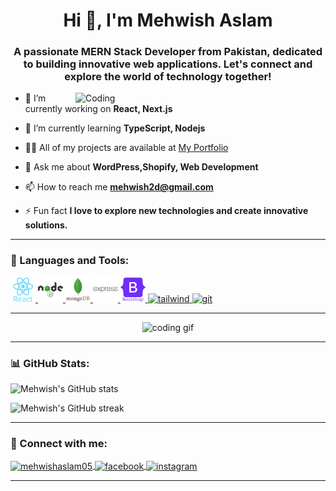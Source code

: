 <h1 align="center">Hi 👋, I'm Mehwish Aslam</h1>
<h3 align="center">A passionate MERN Stack Developer from Pakistan, dedicated to building innovative web applications. Let's connect and explore the world of technology together!</h3>

<img align="right" alt="Coding" width="400" src="https://i.gifer.com/JXA0.gif">

- 🔭 I’m currently working on **React, Next.js**

- 🌱 I’m currently learning **TypeScript, Nodejs**

- 👨‍💻 All of my projects are available at [My Portfolio](https://github.com/MehwishAslam07?tab=repositories)

- 💬 Ask me about **WordPress,Shopify, Web Development**

- 📫 How to reach me **mehwish2d@gmail.com**

- ⚡ Fun fact **I love to explore new technologies and create innovative solutions.**

---

<h3 align="left">🚀 Languages and Tools:</h3>
<p align="left">
  <a href="https://reactjs.org/" target="_blank" rel="noreferrer"> 
    <img src="https://raw.githubusercontent.com/devicons/devicon/master/icons/react/react-original-wordmark.svg" alt="react" width="40" height="40"/> 
  </a>
  <a href="https://nodejs.org" target="_blank" rel="noreferrer"> 
    <img src="https://raw.githubusercontent.com/devicons/devicon/master/icons/nodejs/nodejs-original-wordmark.svg" alt="nodejs" width="40" height="40"/> 
  </a>
  <a href="https://www.mongodb.com/" target="_blank" rel="noreferrer"> 
    <img src="https://raw.githubusercontent.com/devicons/devicon/master/icons/mongodb/mongodb-original-wordmark.svg" alt="mongodb" width="40" height="40"/> 
  </a>
  <a href="https://expressjs.com/" target="_blank" rel="noreferrer"> 
    <img src="https://raw.githubusercontent.com/devicons/devicon/master/icons/express/express-original-wordmark.svg" alt="express" width="40" height="40"/>
  </a>
  <a href="https://getbootstrap.com" target="_blank" rel="noreferrer"> 
    <img src="https://raw.githubusercontent.com/devicons/devicon/master/icons/bootstrap/bootstrap-plain-wordmark.svg" alt="bootstrap" width="40" height="40"/> 
  </a>
  <a href="https://tailwindcss.com/" target="_blank" rel="noreferrer">
    <img src="https://www.vectorlogo.zone/logos/tailwindcss/tailwindcss-icon.svg" alt="tailwind" width="40" height="40"/>
  </a>
  <a href="https://git-scm.com/" target="_blank" rel="noreferrer"> 
    <img src="https://www.vectorlogo.zone/logos/git-scm/git-scm-icon.svg" alt="git" width="40" height="40"/>
  </a>
</p>

---

<p align="center">
  <img src="https://media.giphy.com/media/26tn33aiTi1jkl6H6/giphy.gif" alt="coding gif" width="400"/>
</p>

---

<h3 align="left">📊 GitHub Stats:</h3>
<p align="left">
  <img src="https://github-readme-stats.vercel.app/api?username=MehwishAslam07&show_icons=true&theme=radical" alt="Mehwish's GitHub stats" />
</p>
<p align="left">
  <img src="https://github-readme-streak-stats.herokuapp.com/?user=MehwishAslam07&theme=radical" alt="Mehwish's GitHub streak" />
</p>

---

<h3 align="left">💬 Connect with me:</h3>
<p align="left">
  <a href="https://linkedin.com/in/mehwishaslam05" target="blank">
    <img align="center" src="https://raw.githubusercontent.com/rahuldkjain/github-profile-readme-generator/master/src/images/icons/Social/linked-in-alt.svg" alt="mehwishaslam05" height="30" width="40" />
  </a>
  <a href="https://facebook.com/yourfacebookprofile" target="blank">
    <img align="center" src="https://raw.githubusercontent.com/rahuldkjain/github-profile-readme-generator/master/src/images/icons/Social/facebook.svg" alt="facebook" height="30" width="40" />
  </a>
  <a href="https://instagram.com/yourinstagramprofile" target="blank">
    <img align="center" src="https://raw.githubusercontent.com/rahuldkjain/github-profile-readme-generator/master/src/images/icons/Social/instagram.svg" alt="instagram" height="30" width="40" />
  </a>
</p>

---
